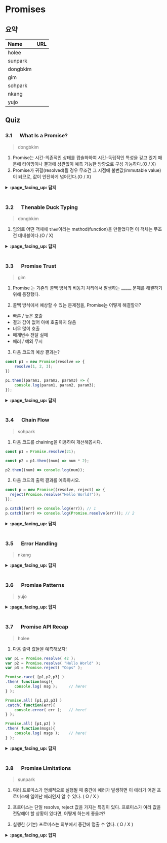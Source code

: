 # Promises

## 요약

| Name     | URL |
| :------- | :-- |
| holee    |     |
| sunpark  |     |
| dongbkim |     |
| gim      |     |
| sohpark  |     |
| nkang    |     |
| yujo     |     |

## Quiz



### 3.1 　  What Is a Promise?

> dongbkim

1. Promise는 시간-의존적인 상태를 캡슐화하여 시간-독립적인 특성을 갖고 있기 때문에 타이밍이나 결과에 상관없이 예측 가능한 방향으로 구성 가능하다.(O / X)
2. Promise가 귀결(resolved)될 경우 무조건 그 시점에 불변값(immutable value)이 되므로, 값이 안전하게 넘어간다.(O / X)

<details>
<summary> <b> :page_facing_up: 답지 </b>  </summary>
<div markdown="1">

1. Promise는 시간-의존적인 상태를 캡슐화하여 시간-독립적인 특성을 갖고 있기 때문에 타이밍이나 결과에 상관없이 예측 가능한 방향으로 구성 가능하다.(**O** / X)
Because Promises encapsulate the time-dependent state -- waiting on the fulfillment or rejection of the underlying value -- from the outside, the Promise itself is time-independent, and thus Promises can be composed (combined) in predictable ways regardless of the timing or outcome underneath.

2. Promise가 귀결(resolved)될 경우 무조건 그 시점에 불변값(immutable value)이 되므로,  값이 안전하게 넘어간다.(**O** / X)
 Because a Promise is externally immutable once resolved, it's now safe to pass that value around to any party and know that it cannot be modified accidentally or maliciously.
</div>
</details>
<br>

### 3.2 　  Thenable Duck Typing

> dongbkim

1. 임의로 어떤 객체에 `then`이라는 method(function)을 만들었다면 이 객체는 무조건 데네블이다.(O / X)


<details>
<summary> <b> :page_facing_up: 답지 </b>  </summary>
<div markdown="1">

1. 데네블 덕 타이핑 방식을 따르면, 임의로 어떤 객체에 `then`이라는 method(function)을 만든 경우, 이 객체는 무조건 데네블이다.(**O** / X)
`데네블 덕 타이핑`에 의하면 어떤 객체의 프로미스 여부를 따지기 위해, "함수나 객체이고, 함수인 then을 갖고 있는지"로 판별하는데 이 조건만 충족시키면 데네블로 취급한다.

</div>
</details>
<br>


### 3.3 　 Promise Trust

> gim

1. Promise 는 기존의 콜백 방식의 비동기 처리에서 발생하는 _____ 문제를 해결하기 위해 등장했다.

2. 콜백 방식에서 예상할 수 있는 문제점을, Promise는 어떻게 해결할까?

- 빠른 / 늦은 호출
- 결과 값이 없어 아예 호출하지 않음
- 너무 많이 호출
- 매개변수 전달 실패
- 에러 / 예외 무시

3. 다음 코드의 예상 결과는?

```jsx
const p1 = new Promise(resolve => {
	resolve(1, 2, 3);
})

p1.then((param1, param2, param3) => {
	console.log(param1, param2, param3);
});
```

<details>
<summary> <b> :page_facing_up: 답지 </b>  </summary>
<div markdown="1">

1. Promise 는 기존의 콜백 방식의 비동기 처리에서 발생하는 제어의 역전(inversion of control) 문제를 해결하기 위해 등장했다.

2. 콜백 방식에서 예상할 수 있는 문제점을, Promise는 어떻게 해결할까?

- 빠른 / 늦은 호출
	- `then()`을 통해 처음에 비동기로 얻어온 값을 콜백을 호출함으로써 다음 비동기 단계로 넘겨주기 때문에, 해당 오류를 해결 할 수 있다.
- 결과 값이 없어 아예 호출하지 않음
	- 일단 프로미스의 상태가 이행되면 `resolve()`, `reject()` 둘 중 하나는 무조건 실행 된다. 그래서 콜백 자체의 에러 때문에 원하는 결과를 얻지 못하는 한이 있더라도, 일단 콜백이 실행되었다는 사실은 변함 없다.
- 너무 많이 호출
	- 많은 호출이 발생하더라도, 프로미스 자체에서 오직 한번만 이행되도록 설계되었기 때문에 다음 호출들은 무시한다.
- 매개변수 전달 실패
	- 프로미스는 기껏해야 하나의 결정된 값을 가지는데, 만약 프로미스에서 어떤 값을 결정하지 않더라도 value의 기본값은 `undefined`가 되며, 후순위 콜백에 대한 호출은 자연스레 발생한다.
- 에러 / 예외 무시
	- 프로미스 생성이나 결과의 관찰지점에서 JS 에러가 발생한다면 그 에러는 `reject()` 에서 잡힌다.

3. 다음 코드의 예상 결과는?

> // 1, undefined, undefined

</div>
</details>
<br>

### 3.4 　 Chain Flow

> sohpark

1. 다음 코드를 chaining을 이용하여 개선해봅시다.

```javascript
const p1 = Promise.resolve(21);

const p2 = p1.then((num) => num * 2);

p2.then((num) => console.log(num));
```

2. 다음 코드의 출력 결과를 예측하시오.

```javascript
const p = new Promise((resolve, reject) => {
  reject(Promise.resolve("Hello World!"));
});

p.catch((err) => console.log(err)); // 1
p.catch((err) => console.log(Promise.resolve(err))); // 2
```

<details>
<summary> <b> :page_facing_up: 답지 </b>  </summary>
<div markdown="1">

1.

```javascript
const p1 = Promise.resolve(21);

p1.then((num) => num * 2).then((num) => console.log(num));
```

2. 둘 다 `Promise { 'Hello World!' }`가 나온다.
   > If you pass a Promise/thenable value to reject, that untouched value will be set as the rejection reason. A subsequent rejection handler would receive the actual Promise/thenable you passed to reject, not its underlying immediate value.

</div>
</details>
<br>

### 3.5 　 Error Handling

> nkang

<details>
<summary> <b> :page_facing_up: 답지 </b>  </summary>
<div markdown="1">

</div>
</details>
<br>

### 3.6 　 Promise Patterns

> yujo

<details>
<summary> <b> :page_facing_up: 답지 </b>  </summary>
<div markdown="1">

</div>
</details>
<br>

### 3.7 　 Promise API Recap

> holee

1. 다음 출력 값들을 예측해보자!

```js
var p1 = Promise.resolve( 42 );
var p2 = Promise.resolve( "Hello World" );
var p3 = Promise.reject( "Oops" );

Promise.race( [p1,p2,p3] )
.then( function(msg){
	console.log( msg );		// here!
} );

Promise.all( [p1,p2,p3] )
.catch( function(err){
	console.error( err );	// here!
} );

Promise.all( [p1,p2] )
.then( function(msgs){
	console.log( msgs );	// here!
} );
```

<details>
<summary> <b> :page_facing_up: 답지 </b>  </summary>
<div markdown="1">

1. 다음 출력 값들을 예측해보자!

```js
var p1 = Promise.resolve( 42 );
var p2 = Promise.resolve( "Hello World" );
var p3 = Promise.reject( "Oops" );

Promise.race( [p1,p2,p3] )
.then( function(msg){
	console.log( msg );		// 42
} );

Promise.all( [p1,p2,p3] )
.catch( function(err){
	console.error( err );	// "Oops"
} );

Promise.all( [p1,p2] )
.then( function(msgs){
	console.log( msgs );	// [42,"Hello World"]
} );
```

</div>
</details>
<br>

### 3.8 　 Promise Limitations

> sunpark

1. 여러 프로미스가 연쇄적으로 실행될 때 중간에 에러가 발생하면 이 에러가 어떤 프로미스에 일어난 에러인지 알 수 있다. ( O / X )

2. 프로미스는 단일 resolve, reject 값을 가지는 특징이 있다. 프로미스가 여러 값을 전달해야 할 상황이 있다면, 어떻게 하는게 좋을까?

3. 실행한 (기본) 프로미스는 외부에서 중간에 멈출 수 없다. ( O / X )

<details>
<summary> <b> :page_facing_up: 답지 </b>  </summary>
<div markdown="1">

1. 여러 프로미스가 연쇄적으로 실행될 때 중간에 에러가 발생하면 이 에러가 어떤 프로미스에 일어난 에러인지 알 수 있다. ( O / **X** )
> 연쇄된 프로미스 맨 마지막에 catch를 붙어주면 에러 핸들링이 가능하지만 이때 어느 프로미스에서 일어난 에러인지는 알 수 없다.

2. 프로미스는 단일 resolve, reject 값을 가지는 특징이 있다. 프로미스가 여러 값을 전달해야 할 상황이 있다면, 어떻게 하는게 좋을까?
> 쉽게는 값을 전달할 때 배열이나 객체로 전달해도 가능하다. 또는 값을 분해해 여러 프로미스를 만들어, Promise.all등으로 처리해도 가능하다.

3. 실행한 (기본) 프로미스는 외부에서 중간에 멈출 수 없다. ( **O** / X )
> 이 내용이 프로미스의 단점이긴 하지만, 프로미스의 핵심 원리이기도 하다. 프로미스가 실행되면 무조건 resolve나 reject 둘 중 하나를 호출하기 때문이다.

</div>
</details>
<br>
